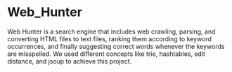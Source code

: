 # Web_Hunter
Web Hunter is a search engine that includes web crawling, parsing, and converting HTML files to text files, ranking them according to keyword occurrences, and finally suggesting correct words whenever the keywords are misspelled. We used different concepts like trie, hashtables, edit distance, and jsoup to achieve this project.
